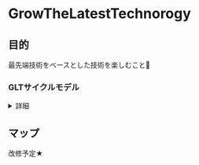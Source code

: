 # GrowTheLatestTechnorogy

## 目的
最先端技術をベースとした技術を楽しむこと🎉

### GLTサイクルモデル
<details>
<summary> 詳細 </summary>
 
- GLTサイクルモデルってなに？
  - 継続的にコンテンツを作りプロジェクトを拡大していく取り組み

- 何するの？
  - デモ作成 → レビュー会・コンテンツ概要設計 → コンテンツ作成 → コンテンツレビュー →改善
 
    コンテンツ概要設計では、コンテンツに何が必要なのか、コンテンツはどんな構造になるのかを大雑把に作成致します。

- どれくらいの頻度？
  - まずは１サイクル1か月のスパンで回していく✨
 
- 各ステップの説明
 
| ステップ            | 内容                   |
|-----------------|----------------------|
| デモ作成            | コンテンツの元になるデモの作成      |
| レビュー会・コンテンツ概要設計 | デモの発表とコンテンツ大枠の作成     |
| コンテンツ作成         | コンテンツ作成              |
| コンテンツレビュー       | 作成したコンテンツのレビュー会      |
| 改善              | レビューFB(フィードバック)を元に改善 |
 
</details>

## マップ
改修予定★

